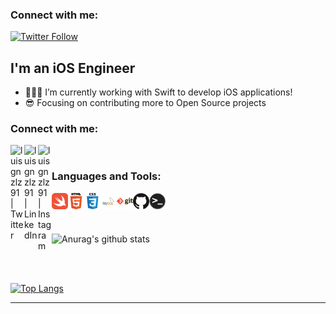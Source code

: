 ### Connect with me:

[![Twitter Follow](https://img.shields.io/twitter/follow/luisgnzlz91?color=1DA1F2&logo=twitter&style=for-the-badge)](https://twitter.com/intent/follow?original_referer=https%3A%2F%2Fgithub.com%2Fluisgnzlz&screen_name=luisgnzlz91)

## I'm an iOS Engineer

- 👨🏻‍💻 I’m currently working with Swift to develop iOS applications!
- 😎 Focusing on contributing more to Open Source projects

### Connect with me:

[<img align="left" alt="luisgnzlz91 | Twitter" width="22px" src="https://cdn.jsdelivr.net/npm/simple-icons@v3/icons/twitter.svg" />][twitter]
[<img align="left" alt="luisgnzlz91 | LinkedIn" width="22px" src="https://cdn.jsdelivr.net/npm/simple-icons@v3/icons/linkedin.svg" />][linkedin]
[<img align="left" alt="luisgnzlz91 | Instagram" width="22px" src="https://cdn.jsdelivr.net/npm/simple-icons@v3/icons/instagram.svg" />][instagram]

<br />

### Languages and Tools:

<img align="left" alt="Swift" width="26px"
src="https://raw.githubusercontent.com/github/explore/80688e429a7d4ef2fca1e82350fe8e3517d3494d/topics/swift/swift.png"
/>
<img align="left" alt="HTML5" width="26px" src="https://raw.githubusercontent.com/github/explore/80688e429a7d4ef2fca1e82350fe8e3517d3494d/topics/html/html.png" />
<img align="left" alt="CSS3" width="26px" src="https://raw.githubusercontent.com/github/explore/80688e429a7d4ef2fca1e82350fe8e3517d3494d/topics/css/css.png" />
<img align="left" alt="MySQL" width="26px" src="https://raw.githubusercontent.com/github/explore/80688e429a7d4ef2fca1e82350fe8e3517d3494d/topics/mysql/mysql.png" />
<img align="left" alt="Git" width="26px" src="https://raw.githubusercontent.com/github/explore/80688e429a7d4ef2fca1e82350fe8e3517d3494d/topics/git/git.png" />
<img align="left" alt="GitHub" width="26px" src="https://raw.githubusercontent.com/github/explore/78df643247d429f6cc873026c0622819ad797942/topics/github/github.png" />
<img align="left" alt="Terminal" width="26px" src="https://raw.githubusercontent.com/github/explore/80688e429a7d4ef2fca1e82350fe8e3517d3494d/topics/terminal/terminal.png" />

<br />
<br />
<br />

![Anurag's github stats](https://github-readme-stats-sooty-one.vercel.app/api?username=luisgnzlz&theme=dark&show_icons=true&count_private=true)

<br />
<br />

[![Top Langs](https://github-readme-stats.vercel.app/api/top-langs/?username=luisgnzlz&layout=compact&theme=dark)](https://github.com/anuraghazra/github-readme-stats)

---

[twitter]: https://twitter.com/luisgnzlz91
[instagram]: https://instagram.com/luis_gnzlz91
[linkedin]: https://www.linkedin.com/in/luis-gonzalez-b14960139/
